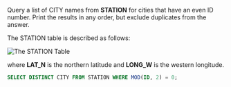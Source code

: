 Query a list of CITY names from **STATION** for cities that have an even ID number. Print the results in any order, but exclude duplicates from the answer.

The STATION table is described as follows:

![The STATION Table](https://s3.amazonaws.com/hr-challenge-images/9336/1449345840-5f0a551030-Station.jpg)

where **LAT_N** is the northern latitude and **LONG_W** is the western longitude.

```sql
SELECT DISTINCT CITY FROM STATION WHERE MOD(ID, 2) = 0;
```
